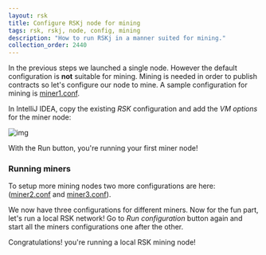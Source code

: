 ```yaml
---
layout: rsk
title: Configure RSKj node for mining
tags: rsk, rskj, node, config, mining
description: "How to run RSKj in a manner suited for mining."
collection_order: 2440
---
```


In the previous steps we launched a single node. However the default configuration is **not** suitable for mining. Mining is needed in order to publish contracts so let's configure our node to mine.
A sample configuration for mining is [miner1.conf](/assets/files/mining-config/miner1.conf).

In IntelliJ IDEA, copy the existing *RSK* configuration and add the *VM options* for the miner node:

![img](/assets/img/rsk/howToInstallAndRun/Miner1Conf.png)

With the Run button, you're running your first miner node!

### Running miners

To setup more mining nodes two more configurations are here: ([miner2.conf](/assets/files/mining-config/miner2.conf) and [miner3.conf](/assets/files/mining-config/miner3.conf)).

We now have three configurations for different miners.
Now for the fun part, let's run a local RSK network!
Go to *Run configuration* button again and start all the miners configurations one after the other.

Congratulations! you're running a local RSK mining node!
